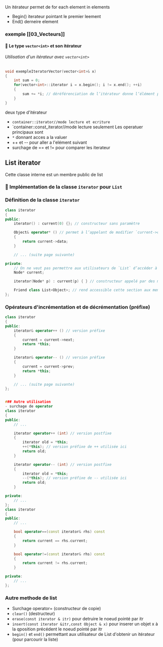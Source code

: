 Un itérateur permet de for each element in elements

- Begin() iterateur pointant le premier leement 
- End() derneire element 


### exemple [[03_Vecteurs]]

#### 📌 Le type `vector<int>` et son itérateur

###### Utilisation d'un itérateur avec `vector<int>`

```cpp
void exempleIteratorVector(vector<int>& x)
{
    int sum = 0;
    for(vector<int>::iterator i = x.begin(); i != x.end(); ++i)
    {
        sum += *i; // déréférenciation de l’itérateur donne l’élément pointé
    }
}

```



deux type d'itérateur 
- `container::iterator//mode lecture et ecriture`
- `container::const_iterator//mode lecture seulement
Les operatuer principaux sont 
- `*` donnant acces a la valuer
- ++ et -- pour aller a l'elément suivant 
- surchage de == et != pour comparer les iterateur





## List iterator


Cette classe interne est un membre public de list

### 📌 Implémentation de la classe `iterator` pour `List`

### Définition de la classe `iterator`

```cpp
class iterator
{
public:
    iterator() : current(0) {}; // constructeur sans paramètre

    Object& operator* () // permet à l’appelant de modifier `current->data`
    {
        return current->data;
    }

    // ... (suite page suivante)

private:
    // On ne veut pas permettre aux utilisateurs de `List` d’accéder à ces éléments
    Node* current;

    iterator(Node* p) : current(p) { } // constructeur appelé par des méthodes de `List`

    Friend class List<Object>; // rend accessible cette section aux membres de `List`
};
```


### Opérateurs d'incrémentation et de décrémentation (préfixe)

```cpp
class iterator
{
public:
    iterator& operator++ () // version préfixe
    {
        current = current->next;
        return *this;
    }

    iterator& operator-- () // version préfixe
    {
        current = current->prev;
        return *this;
    }

    // ... (suite page suivante)
};


### Autre utilisation
- surchage de operator 
class iterator
{
public:
    // ...

    iterator operator++ (int) // version postfixe
    {
        iterator old = *this;
        ++(*this); // version préfixe de ++ utilisée ici
        return old;
    }

    iterator operator-- (int) // version postfixe
    {
        iterator old = *this;
        --(*this); // version préfixe de -- utilisée ici
        return old;
    }

private:
    // ...
};
class iterator
{
public:
    // ...

    bool operator==(const iterator& rhs) const
    {
        return current == rhs.current;
    }

    bool operator!=(const iterator& rhs) const
    {
        return current != rhs.current;
    }

private:
    // ...
};


````

### Autre methode de list 
- Surchage operator= (constructeur de copie) 
- `clear()` (destructeur) 
- `erase(const iterator & itr)` pour detruire le noeud pointé par itr
- `insert(const iterator &itr,const Object & x)` pour inserer un objet x à la qposition précédent le noeud pointé par itr
- `begin()` et `end()` permettant aux utilisateur de List d'obtenir un itérateur (pour parcourir la liste)


